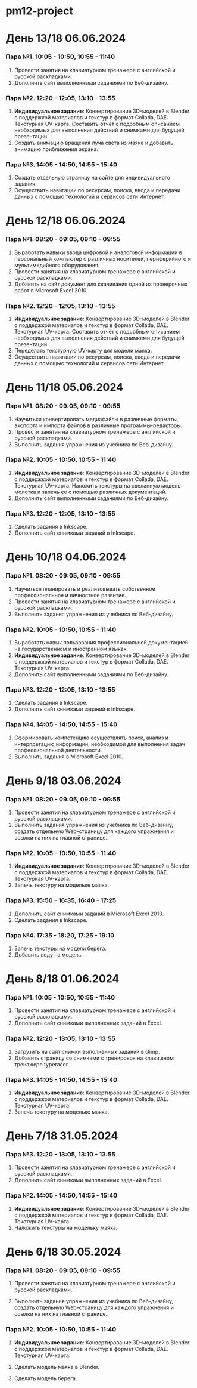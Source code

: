 # pm12-project

# День 13/18 06.06.2024
### Пара №1. 10:05 - 10:50, 10:55 - 11:40
1. Провести занятия на клавиатурном тренажере с английской и русской раскладками. 
3. Дополнить сайт выполненными заданиями по Веб-дизайну.

### Пара №2. 12:20 - 12:05, 13:10 - 13:55
1. **Индивидуальное задание**: Конвертирование 3D-моделей в Blender с поддержкой материалов и текстур в формат Collada, DAE. Текстурная UV-карта. Составить отчёт с подробным описанием необходимых для выполнения действий и снимками для будущей презентации. 
2. Создать анимацию вращения луча света из маяка и добавить анимацию приближения экрана.

### Пара №3. 14:05 - 14:50, 14:55 - 15:40
1. Создать отдельную страницу на сайте для индивидуального задания.
2. Осуществить навигации по ресурсам, поиска, ввода и передачи данных с
помощью технологий и сервисов сети Интернет.


# День 12/18 06.06.2024

### Пара №1. 08:20 - 09:05, 09:10 - 09:55
1. Выработать навыки ввода цифровой и аналоговой информации в персональный компьютер с
различных носителей, периферийного и мультимедийного оборудования.
2. Провести занятия на клавиатурном тренажере с английской и русской раскладками. 
3. Добавить на сайт документ для скачивания одной из проверочных работ в Microsoft Excel 2010.

### Пара №2. 12:20 - 12:05, 13:10 - 13:55
1. **Индивидуальное задание**: Конвертирование 3D-моделей в Blender с поддержкой материалов и текстур в формат Collada, DAE. Текстурная UV-карта. Составить отчёт с подробным описанием необходимых для выполнения действий и снимками для будущей презентации. 
2. Переделать текстурную UV-карту для модели маяка.
3. Осуществить навигации по ресурсам, поиска, ввода и передачи данных с
помощью технологий и сервисов сети Интернет.

# День 11/18 05.06.2024

### Пара №1. 08:20 - 09:05, 09:10 - 09:55
1. Научиться конвертировать медиафайлы в различные форматы, экспорта и импорта файлов в
различные программы-редакторы.
2. Провести занятия на клавиатурном тренажере с английской и русской раскладками. 
3. Выполнить задания упражнения из учебника по Веб-дизайну. 

### Пара №2. 10:05 - 10:50, 10:55 - 11:40
1. **Индивидуальное задание**: Конвертирование 3D-моделей в Blender с поддержкой материалов и текстур в формат Collada, DAE. Текстурная UV-карта. Наложить текстуры на сделанную модель молотка и запечь ее с помощью различных документаций.
3. Дополнить сайт выполненными заданиями по Веб-дизайну.

### Пара №3. 12:20 - 12:05, 13:10 - 13:55
1. Сделать задания в Inkscape.
2. Дополнить сайт снимками заданий в Inkscape.

# День 10/18 04.06.2024

### Пара №1. 08:20 - 09:05, 09:10 - 09:55
1. Научиться планировать и реализовывать собственное профессиональное и личностное
развитие.
2. Провести занятия на клавиатурном тренажере с английской и русской раскладками. 
3. Выполнить задания упражнения из учебника по Веб-дизайну. 

### Пара №2. 10:05 - 10:50, 10:55 - 11:40
1. Выработать навык пользования профессиональной документацией на государственном 
и иностранном языках.
2. **Индивидуальное задание**: Конвертирование 3D-моделей в Blender с поддержкой материалов и текстур в формат Collada, DAE. Текстурная UV-карта.
3. Дополнить сайт выполненными заданиями по Веб-дизайну.

### Пара №3. 12:20 - 12:05, 13:10 - 13:55
1. Сделать задания в Inkscape.
2. Дополнить сайт снимками заданий в Inkscape.

### Пара №4. 14:05 - 14:50, 14:55 - 15:40
1. Сформировать компетенцию осуществлять поиск, анализ и интерпретацию информации, необходимой для
выполнения задач профессиональной деятельности.
2. Выполнить задания в Microsoft Excel 2010.

# День 9/18 03.06.2024

### Пара №1. 08:20 - 09:05, 09:10 - 09:55
1. Провести занятия на клавиатурном тренажере с английской и русской раскладками. 
2. Выполнить задания упражнения из учебника по Веб-дизайну, создать отдельную Web-страницу для каждого упражнения и ссылки на них на главной странице.. 

### Пара №2. 10:05 - 10:50, 10:55 - 11:40
1. **Индивидуальное задание**: Конвертирование 3D-моделей в Blender с поддержкой материалов и текстур в формат Collada, DAE. Текстурная UV-карта.
2. Запечь текстуру на модельке маяка.

### Пара №3. 15:50 - 16:35, 16:40 - 17:25
1. Дополнить сайт снимками заданий в Microsoft Excel 2010.
2. Сделать задания в Inkscape.

### Пара №4. 17:35 - 18:20, 17:25 - 19:10
1. Запечь текстуры на модели берега.
2. Добавить воду на модель.

# День 8/18 01.06.2024

### Пара №1. 10:05 - 10:50, 10:55 - 11:40
1. Провести занятия на клавиатурном тренажере с английской и русской раскладками. 
2.  Дополнить сайт снимками выполненных заданий в Excel.

### Пара №2. 12:20 - 13:05, 13:10 - 13:55
1. Загрузить на сайт снимки выполненных заданий в Gimp.
2. Добавить страницу со снимками с тренировок на клавишном тренажере typeracer.

### Пара №3. 14:05 - 14:50, 14:55 - 15:40
1. **Индивидуальное задание**: Конвертирование 3D-моделей в Blender с поддержкой материалов и текстур в формат Collada, DAE. Текстурная UV-карта.
2. Запечь текстуру на модельке маяка.

# День 7/18 31.05.2024
### Пара №3. 12:20 - 13:05, 13:10 - 13:55
1. Провести занятия на клавиатурном тренажере с английской и русской раскладками. 
2. Дополнить сайт снимками выполненных заданий в Excel.

### Пара №2. 14:05 - 14:50, 14:55 - 15:40
1. **Индивидуальное задание**: Конвертирование 3D-моделей в Blender с поддержкой материалов и текстур в формат Collada, DAE. Текстурная UV-карта.
2. Наложить текстуры на модельку маяка.

# День 6/18 30.05.2024

### Пара №1. 08:20 - 09:05, 09:10 - 09:55
1. Провести занятия на клавиатурном тренажере с английской и русской раскладками. 

2. Выполнить задания упражнения из учебника по Веб-дизайну, создать отдельную Web-страницу для каждого упражнения и ссылки на них на главной странице.. 

### Пара №2. 10:05 - 10:50, 10:55 - 11:40
1. **Индивидуальное задание**: Конвертирование 3D-моделей в Blender с поддержкой материалов и текстур в формат Collada, DAE. Текстурная UV-карта.

2. Сделать модель маяка в Blender.

3. Сделать модель берега.
   